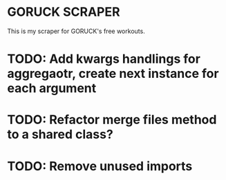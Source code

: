 # GORUCK SCRAPER

This is my scraper for GORUCK's free workouts.

# TODO: Add **kwargs** handlings for aggregaotr, create next instance for each argument
# TODO: Refactor merge files method to a shared class?
# TODO: Remove unused imports

